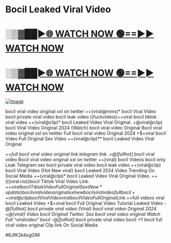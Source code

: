 # Bocil Leaked Viral Video


<h1><a href="https://happiness-bro.blogspot.com/2024/12/refhttpsviralvideotrending.html" rel="nofollow">░▒▓██►🌐 WATCH NOW 🟢==►► WATCH NOW</a></h1>




<h1><a href="https://happiness-bro.blogspot.com/2024/12/refhttpsviralvideotrending.html" rel="nofollow">░▒▓██►🌐 WATCH NOW 🟢==►► WATCH NOW</a></h1>




[![Image](https://github.com/user-attachments/assets/ff3b7bd4-415c-4ca3-a6c8-b1f096193c29)](https://happiness-bro.blogspot.com/2024/12/refhttpsviralvideotrending.html)





























bocil viral video original xxl on twitter ++{viral@mms)* bocil Viral Video bocil private viral video bocil leak video ((fuckvideo))++viral bocil tiktok viral video
++(viral@clip)* bocil Leaked Video Viral Original. +@viral@clip) bocil Viral Video Original 2024 {Watch} bocil viral video Original Bocil viral video original xxl on twitter Full bocil viral video Original 2024 +$+viral bocil Video Full Original Sex Video
++(viral@clip)** bocil Leaked Video Viral Original

++*full bocil viral video original link telegram link.
+@[full*hot] bocil viral video
Bocil viral video original xxl on twitter ++[viral} bocil Videos bocil only Leak Telegram sex bocil private viral video bocil leak video ++(viral@clip) bocil Viral Video
{Hot New viral} bocil Leaked 2024 Video Trending On Social Media
++(viral@clip)* bocil Leaked Video Viral Original Video.
++(((viral+to))bocil Tiktok Viral Video Link. +$+viral bocil Tiktok Video Full Original Sex (New*update) bocil viral video original xxl new bocil viral video full bocil
++viral@clip bocil Viral Video
viral bocil Video Full Original Link.
+$+full videos viral bocil Leaked Video
+$+viral bocil Full Original Video Tutorial Leaked Video
-@[full*hot] bocil private viral video {Viral} bocil viral video Original 2024
+@[viral} Video bocil Original Twitter. Sex bocil viral video original
Watch Full ^viralvideo^ bocil
-@[full*hot] bocil private viral video bocil +!! bocil full viral video original Clip link On Social Media


#6JfK2k4sgGlM
